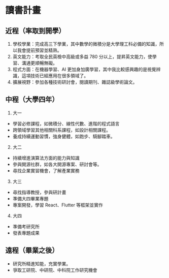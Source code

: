 # 讀書計畫

## 近程（率取到開學）
1. 學校學業：完成高三下學業，其中數學的微積分是大學理工科必備的知識，所以我會提前預習並精熟。
2. 英文能力：考取全民英檢中高級或多益 780 分以上，提昇英文能力，使學習、溝通更順暢無礙。
3. 程式方面：在機器學習、AI 更加身加廣學習，其中我比較感興趣的是視覺辨識，這項技術已經應用在很多領域了。
4. 擴展視野：參加各種技術研討會，閱讀期刊、雜誌級學術論文。

## 中程（大學四年）
1. 大一
* 學習必修課程，如微積分、線性代數、進階的程式語言
* 跨領域學習其他相關科系課程，如設計相關課程。
* 養成持續運動習慣，強身健體，如跑步、騎腳踏車。

2. 大二
* 持續增進演算法方面的能力與知識
* 參與開源社群，如各大開源專案、研討會等。
* 尋找企業實習機會，了解產業實務

3. 大三
* 尋找指導教授，參與研計畫
* 準備大四畢業專題
* 專案開發，學習 React、Flutter 等框架並實作

4. 大四
* 準備考研究所
* 發表專題成果

## 遠程（畢業之後）
* 研究所精進知能，充實學業。
* 爭取工研院、中研院、中科院工作研究機會

